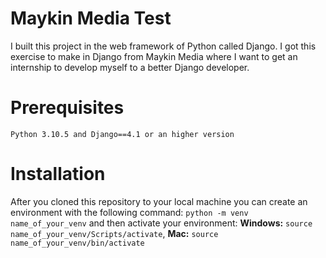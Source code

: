 # Maykin Media Test
I built this project in the web framework of Python called Django. I got this exercise to make in Django from Maykin Media where I want to get an internship to develop myself to 
a better Django developer. 

# Prerequisites
`Python 3.10.5 and Django==4.1 or an higher version`

# Installation
After you cloned this repository to your local machine you can create an environment with the following command:
`python -m venv name_of_your_venv` and then activate your environment: **Windows:** `source name_of_your_venv/Scripts/activate`, **Mac:** `source name_of_your_venv/bin/activate`
